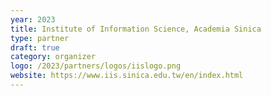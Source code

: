 ```yaml
---
year: 2023
title: Institute of Information Science, Academia Sinica
type: partner
draft: true
category: organizer
logo: /2023/partners/logos/iislogo.png
website: https://www.iis.sinica.edu.tw/en/index.html
---
```

